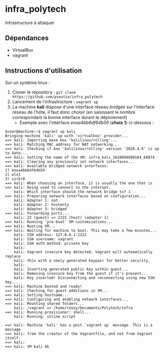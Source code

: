 # infra_polytech
Infrastructure à attaquer

## Dépendances

- VirtualBox
- vagrant

## Instructions d'utilisation

Sur un système linux : 

1. Cloner le repository : `git clone https://github.com/pveutin/infra_polytech`
2. Lancement de l'infrastructure : `vagrant up`
3. La machine **kali** dispose d'une interface réseau *bridgée* sur l'interface réseau de l'hôte, il faut donc choisir (en saisissant le nombre correspondant la bonne interface durant le déploiement) 
    - Exemple avec l'interface *enxa4bb6df64b59* (**choix 1**) ci-dessous : 
```
$user@machine:~$ vagrant up kali     
Bringing machine 'kali' up with 'virtualbox' provider...
==> kali: Importing base box 'kalilinux/rolling'...
==> kali: Matching MAC address for NAT networking...
==> kali: Checking if box 'kalilinux/rolling' version '2020.4.0' is up to date...
==> kali: Setting the name of the VM: infra_kali_1610894690184_68874
==> kali: Clearing any previously set network interfaces...
==> kali: Available bridged network interfaces:
1) enxa4bb6df64b59
2) wlo1
3) virbr0
==> kali: When choosing an interface, it is usually the one that is
==> kali: being used to connect to the internet.
    kali: Which interface should the network bridge to? 1
==> kali: Preparing network interfaces based on configuration...
    kali: Adapter 1: nat
    kali: Adapter 2: hostonly
    kali: Adapter 3: bridged
==> kali: Forwarding ports...
    kali: 22 (guest) => 2222 (host) (adapter 1)
==> kali: Running 'pre-boot' VM customizations...
==> kali: Booting VM...
==> kali: Waiting for machine to boot. This may take a few minutes...
    kali: SSH address: 127.0.0.1:2222
    kali: SSH username: vagrant
    kali: SSH auth method: private key
    kali: 
    kali: Vagrant insecure key detected. Vagrant will automatically replace
    kali: this with a newly generated keypair for better security.
    kali: 
    kali: Inserting generated public key within guest...
    kali: Removing insecure key from the guest if it's present...
    kali: Key inserted! Disconnecting and reconnecting using new SSH key...
==> kali: Machine booted and ready!
==> kali: Checking for guest additions in VM...
==> kali: Setting hostname...
==> kali: Configuring and enabling network interfaces...
==> kali: Mounting shared folders...
    kali: /vagrant => /home/rooxy/Documents/Polytech/infra
==> kali: Running provisioner: shell...
    kali: Running: inline script

==> kali: Machine 'kali' has a post `vagrant up` message. This is a message
==> kali: from the creator of the Vagrantfile, and not from Vagrant itself:
==> kali: 
==> kali: VM kali Ok

```

